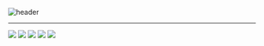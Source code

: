 ![header](https://capsule-render.vercel.app/api?type=waving&color=gradient&height=120&animation=fadeIn&section=footer&text=StoneCat&fontAlign=70&desc=Web%20developer&descAlignY=80&descAlign=80)

- - -

<img src="https://img.shields.io/badge/JavaScript-F7DF1E?style=for-the-badge&logo=javascript&logoColor=yellow&labelColor=white"> <img src="https://img.shields.io/badge/TypeScript-3178C6?style=for-the-badge&logo=typescript&logoColor=blue&labelColor=white"> <img src="https://img.shields.io/badge/Kotlin-7F52FF?style=for-the-badge&logo=kotlin&logoColor=purple&labelColor=white"> <img src="https://img.shields.io/badge/Rust-000000?style=for-the-badge&logo=rust&logoColor=black&labelColor=white"> <img src="https://img.shields.io/badge/GoLand-00ADD8?style=for-the-badge&logo=goland&logoColor=blue&labelColor=white"> 

